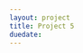 ```yaml
---
layout: project
title: Project 5
duedate:
---
```



<!--## What You'll Learn

This module will teach you about the role wireframes play in the development process. You'll learn what they are, how they work, and where they fit in the design process.

## What You'll Produce

You will develop wireframes for your final project. You'll sketch ideas for your primary pages and then use one of the resource tools discussed in class to develop high-resolution wireframes for those interfaces.

## Step-by-Step Instructions

- Identify your primary interfaces. These are the key elements of your portfolio. Everyone will need to design a landing page (what visitors see when they first arrive at your site) and a resume, but other displays will depend on the information you designed in Module 4 (be sure to consult it).
- Develop a low-fidelity sketch of one of your interfaces. The landing page is a good place to start, since it's what users will see first. Ask yourself: what elements need to be upfront? How will the user know who you are and what they're looking at? Determine what elements need to be on the page (make a list if it helps) and then draw a low-fi sketch (using the web-browser sketch paper handed out in class) that lays out how those elements would be positioned on your landing page. Preserve your sketch either as a photograph or a scan.
- Turn your low-fidelity sketch into a high-fidelity wireframe. When you're satisfied with the design of your landing page, use one of the tools identified in class to turn your sketch into a high-quality wireframe. Invest some time in this - make them look professional, like a portfolio piece.
- Repeat steps 2 and 3 for each of the interfaces you identified in step 1. You need to completely spell out the design requirements for your website, which means you need a wireframe for every major interface in the site.
- Write a brief explanation of your design decisions. Briefly describe your design choices, and what led you to selecting the layout you did (keeping in mind that it's not enough to just say that you liked something - give me a smart, thoughtful rationale for why you preferred it). Compose this in Word and save your document.
- Upload everything to your AFS space or Github. Be sure to link to everything on your course page (photo sketches, wireframes, rationale). Use nested lists to group multiple links under your "Module 5" entry.-->
